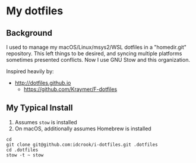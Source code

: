 # My dotfiles

## Background

I used to manage my macOS/Linux/msys2/WSL dotfiles in a "homedir.git" repository. This left things to be desired, and syncing multiple platforms sometimes presented conflicts. Now I use GNU Stow and this organization.

Inspired heavily by:

- http://dotfiles.github.io
  - https://github.com/Kraymer/F-dotfiles


## My Typical Install

1. Assumes `stow` is installed
2. On macOS, additionally assumes Homebrew is installed


```shell
cd
git clone git@github.com:idcrook/i-dotfiles.git .dotfiles
cd .dotfiles
stow -t ~ stow
```

